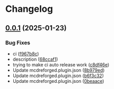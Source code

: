 # Changelog

## [0.0.1](https://github.com/Mooling0602/ReplyCommandAPI-MCDR/compare/rc_api-v0.0.0...rc_api-v0.0.1) (2025-01-23)


### Bug Fixes

* ci ([f967b8c](https://github.com/Mooling0602/ReplyCommandAPI-MCDR/commit/f967b8cf5de3f0056d152124b64c774bbb32b5e8))
* description ([68ccaf1](https://github.com/Mooling0602/ReplyCommandAPI-MCDR/commit/68ccaf1e9773a50aa58caca07e42a980586c76a0))
* trying to make ci auto release work ([c8df46e](https://github.com/Mooling0602/ReplyCommandAPI-MCDR/commit/c8df46e8efc6591cf88190e1bbfd627e694a8146))
* Update mcdreforged.plugin.json ([8b979ed](https://github.com/Mooling0602/ReplyCommandAPI-MCDR/commit/8b979ed151b1f3848f2f05907a3828da2681f45e))
* Update mcdreforged.plugin.json ([b6f3c32](https://github.com/Mooling0602/ReplyCommandAPI-MCDR/commit/b6f3c3277d6d6d7389b7877272495f7116f7d9fb))
* Update mcdreforged.plugin.json ([0beaace](https://github.com/Mooling0602/ReplyCommandAPI-MCDR/commit/0beaace7086daa96539aa0c07ed14879a2fe0ddd))
